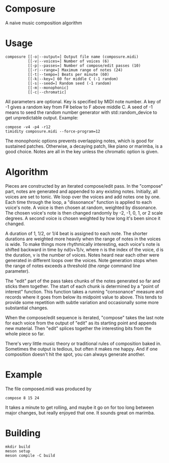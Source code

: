 # Composure
A naive music composition algorithm

# Usage
    composure [[-o|--output=] Output file name (composure.midi)
              [[-v|--voices=] Number of voices (6)
              [[-p|--passes=] Number of compose/edit passes (10)
              [[-r|--range=] Maximum range of notes (24)
              [[-t|--tempo=] Beats per minute (60)
              [[-k|--key=] 60 for middle C (-1 random)
              [[-s|--seed=] Random seed (-1 random)
              [[-m|--monophonic]
              [[-c|--chromatic]

All parameters are optional.  Key is specified by MIDI note number.  A key of -1 gives a random key from F# below to F above middle C.  A seed of -1 means to seed the random number generator with std::random_device to get unpredictable output.  Example:

    compose -v4 -p4 -r12
    timidity composure.midi --force-program=12

The monophonic options prevents overlapping notes, which is good for sustained patches.
Otherwise, a decaying patch, like piano or marimba, is a good choice.  Notes are all in the key unless the chromatic option is given.

# Algorithm
Pieces are constructed by an iterated compose/edit pass.  In the "compose" part, notes are generated and appended to any existing notes.  Initially, all voices are set to tonic.  We loop over the voices and add notes one by one.  Each time through the loop, a  "dissonance" function is applied to each voice's note.  A voice is then chosen at random, weighted by dissonance.  The chosen voice's note is then changed randomly by -2, -1, 0, 1, or 2 scale degrees.  A second voice is chosen weighted by how long it's been since it changed.

A duration of 1, 1/2, or 1/4 beat is assigned to each note.  The shorter durations are weighted more heavily when the range of notes in the voices is wide.  To make things more rhythmically interesting, each voice's note is shifted backward in time by n*d*(v+1)/v, where n is the index of the voice, d is the duration, v is the number of voices.  Notes heard near each other were generated in different loops over the voices.  Note generation stops when the range of notes exceeds a threshold (the *range* command line parameter).

The "edit" part of the pass takes chunks of the notes generated so far and sticks them together.  The start of each chunk is determined by a "point of interest" function.  This function takes a running "consonance" measure and records where it goes from below its midpoint value to above.  This tends to provide some repetition with subtle variation and occasionally some more substantial changes.

When the compose/edit sequence is iterated, "compose" takes the last note for each voice from the output of "edit" as its starting point and appends new material.  Then "edit" splices together the interesting bits from the whole piece so far.

There's very little music theory or traditional rules of composition baked in.  Sometimes the output is tedious, but often it makes me happy.  And if one composition doesn't hit the spot, you can always generate another.

# Example
The file composed.midi was produced by

    compose 8 15 24

It takes a minute to get rolling, and maybe it go on for too long between major changes, but really enjoyed that one.  It sounds great on marimba.

# Building

    mkdir build
    meson setup
    meson compile -C build
